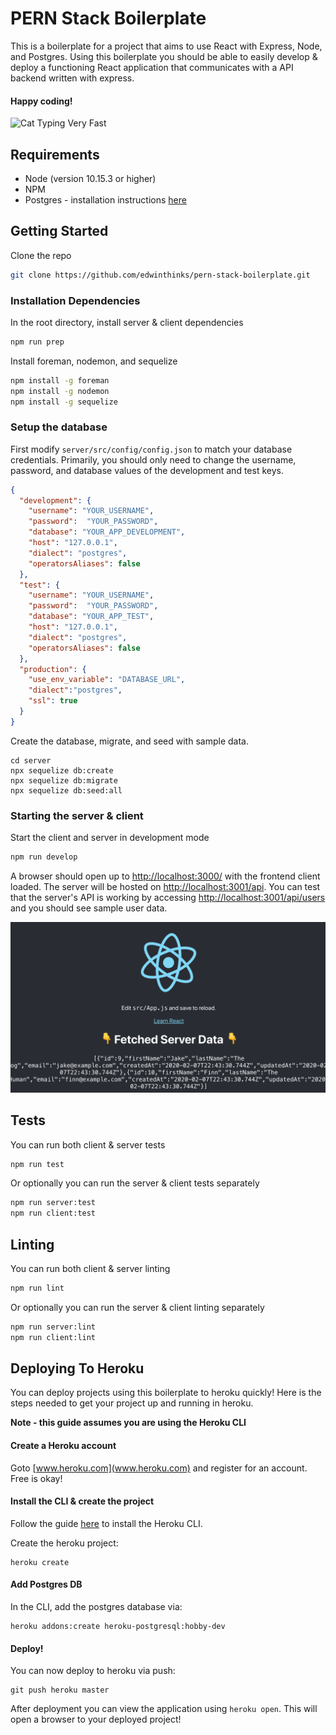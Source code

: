 # PERN Stack Boilerplate

This is a boilerplate for a project that aims to use React with Express, Node, and Postgres. Using this boilerplate you should be able to easily develop & deploy a functioning React application that communicates with a API backend written with express.

#### Happy coding!
![Cat Typing Very Fast](https://media.giphy.com/media/heIX5HfWgEYlW/giphy.gif)

## Requirements

- Node (version 10.15.3 or higher)
- NPM
- Postgres - installation instructions [here](https://www.postgresql.org/download/)

## Getting Started

Clone the repo
```bash
git clone https://github.com/edwinthinks/pern-stack-boilerplate.git
```

### Installation Dependencies

In the root directory, install server & client dependencies
```bash
npm run prep
```

Install foreman, nodemon, and sequelize
```bash
npm install -g foreman
npm install -g nodemon
npm install -g sequelize
```

### Setup the database

First modify `server/src/config/config.json` to match your database credentials. Primarily, you should only need to change the username, password, and database values of the development and test keys.

```json
{
  "development": {
    "username": "YOUR_USERNAME",
    "password":  "YOUR_PASSWORD",
    "database": "YOUR_APP_DEVELOPMENT",
    "host": "127.0.0.1",
    "dialect": "postgres",
    "operatorsAliases": false
  },
  "test": {
    "username": "YOUR_USERNAME",
    "password":  "YOUR_PASSWORD",
    "database": "YOUR_APP_TEST",
    "host": "127.0.0.1",
    "dialect": "postgres",
    "operatorsAliases": false
  },
  "production": {
    "use_env_variable": "DATABASE_URL",
    "dialect":"postgres",
    "ssl": true
  }
}
```

Create the database, migrate, and seed with sample data.
```
cd server
npx sequelize db:create
npx sequelize db:migrate
npx sequelize db:seed:all
```

### Starting the server & client

Start the client and server in development mode
```bash
npm run develop
```

A browser should open up to [http://localhost:3000/](http://localhost:3000/) with the frontend client loaded.
The server will be hosted on [http://localhost:3001/api](http://localhost:3001/api). You can test
that the server's API is working by accessing [http://localhost:3001/api/users](http://localhost:3001/api/users) and
you should see sample user data.

![Demo](sample-demo.png)

## Tests

You can run both client & server tests
```bash
npm run test
```

Or optionally you can run the server & client tests separately
```bash
npm run server:test
npm run client:test
```

## Linting

You can run both client & server linting
```bash
npm run lint
```

Or optionally you can run the server & client linting separately
```bash
npm run server:lint
npm run client:lint
```

## Deploying To Heroku

You can deploy projects using this boilerplate to heroku quickly! Here is the steps needed 
to get your project up and running in heroku. 

**Note - this guide assumes you are using the Heroku CLI**

#### Create a Heroku account
Goto [www.heroku.com](www.heroku.com) and register for an account. Free is okay!

#### Install the CLI & create the project
Follow the guide [here](https://devcenter.heroku.com/articles/heroku-cli#download-and-install) to install the Heroku CLI.

Create the heroku project:
```
heroku create
```
#### Add Postgres DB

In the CLI, add the postgres database via:
```
heroku addons:create heroku-postgresql:hobby-dev
```

#### Deploy!
You can now deploy to heroku via push:
```
git push heroku master
```

After deployment you can view the application using `heroku open`. This will open a browser to your deployed project!



